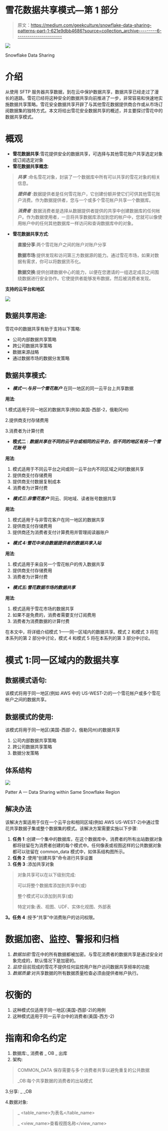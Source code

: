 # 雪花数据共享模式—第 1 部分

> 原文：<https://medium.com/geekculture/snowflake-data-sharing-patterns-part-1-621e9dbb4686?source=collection_archive---------6----------------------->

![](img/c6501c0e42b3887d98f328e99374ae34.png)

Snowflake Data Sharing

# 介绍

从使用 SFTP 服务器共享数据，到在云中保护数据共享，数据共享已经走过了漫长的道路。雪花已经将这种安全的数据共享向前推进了一步，非常容易和快速地实施数据共享策略。雪花安全数据共享开辟了与其他雪花数据提供商合作或从市场订阅数据集的独特方式。本文将给出雪花安全数据共享的概述，并主要探讨雪花中的数据共享模式。

# 概观

*   **雪花数据共享**:雪花提供安全的数据共享，可选择与其他雪花账户共享选定对象或订阅选定对象
*   **雪花数据共享概念**:

> ***共享*** :命名雪花对象，封装了一个数据库中所有可以共享的雪花对象的相关信息。
> 
> ***提供者*** :数据提供者是任何雪花账户，它创建份额并使它们可供其他雪花账户消费。作为数据提供者，您与一个或多个雪花帐户共享一个数据库。
> 
> ***消费者*** :数据消费者是选择从数据提供者提供的共享中创建数据库的任何帐户。作为数据使用者，一旦将共享数据库添加到您的帐户中，您就可以像使用帐户中的任何其他数据库一样访问和查询数据库中的对象。

*   **雪花数据共享方式**:

> **直接分享**:两个雪花账户之间的账户对账户分享
> 
> **数据市场**:提供发现和访问第三方数据源的能力。通过雪花市场，如果对数据有需求，你可以将数据货币化。
> 
> **数据交换**:提供创建数据中心的能力，以便在您邀请的一组选定成员之间围绕数据进行安全协作。它使提供者能够发布数据，然后被消费者发现。

**支持的云平台和地区**

![](img/31224f22ba99dce19dc6c4a0fcb50772.png)

## 数据共享用途:

雪花中的数据共享有助于支持以下策略:

*   公司内部数据共享策略
*   跨公司数据共享策略
*   数据来源战略
*   通过数据市场的数据分发策略

## 数据共享模式:

*   ***模式一:与另一个雪花账户*** 在同一地区的同一云平台上共享数据

**用法**:

1.模式适用于同一地区的数据共享(例如:美国-西部-2，俄勒冈州)

2.提供商支付存储费用

3.消费者为计算付费

*   **模式二** : ***数据共享在不同的云平台或相同的云平台，但不同的地区有另一个雪花账号***

**用法**:

1.  模式适用于不同云平台之间或同一云平台内不同区域之间的数据共享
2.  提供商支付存储费用
3.  提供商支付数据复制成本
4.  消费者为计算付费

*   ***模式三:非雪花客户*** 同云、同地域、读者账号数据共享

**用法**:

1.  模式适用于与非雪花客户在同一地区的数据共享
2.  提供商支付存储费用
3.  提供商还为消费者支付计算费用并管理阅读器账户

*   ***模式 4:雪花中来自数据提供者的数据共享入站***

**用法**:

1.  模式适用于来自另一个雪花帐户的传入数据共享
2.  提供商支付存储费用
3.  消费者为计算付费

*   ***模式五:雪花数据市场的数据共享***

**用法**:

1.  模式适用于雪花市场的数据共享
2.  如果不是免费的，消费者需要支付订阅费用
3.  消费者为消费数据的计算付费

在本文中，将详细介绍模式 1——同一区域内的数据共享。模式 2 和模式 3 将在本系列的第 2 部分中讨论，模式 4 和模式 5 将在本系列的第 3 部分中讨论。

# 模式 1:同一区域内的数据共享

## 数据模式语句:

该模式将用于同一地区(例如 AWS 中的 US-WEST-2)的一个雪花帐户或多个雪花帐户之间的数据共享。

## 数据模式的使用:

该模式将用于同一地区(美国-西部-2，俄勒冈州)的数据共享

1.  公司内部数据共享策略
2.  跨公司数据共享策略
3.  数据分发策略

## 体系结构

![](img/2268f9b0d338bf816294fd37697b82a0.png)

Patter A — Data Sharing within Same Snowflake Region

## 解决办法

该解决方案适用于仅在一个云平台和相同区域(例如 AWS US-WEST-2)中通过雪花共享数据子集或整个数据集的模式。该解决方案需要实施以下步骤:

1.  **任务 1** :创建一个集中的数据库，在这个数据库中，消费者的所有出站数据对象都将驻留在为消费者创建的每个模式中。任何像表或视图这样的公共数据对象都可以驻留在 common_data 模式中，如体系结构图所示。
2.  **任务 2** :使用“创建共享”命令进行共享设置
3.  **任务 3** :添加共享对象

> 对象共享可以在以下级别完成:
> 
> 可以将整个数据库添加到共享中(或)
> 
> 整个模式可以添加到共享(或)
> 
> 特定对象:表、视图、UDF、实体化视图、外部表

**3。任务 4** :授予“共享”中消费账户的访问权限。

# 数据加密、监控、警报和归档

1.  *数据加密*:雪花中的所有数据都被加密。与雪花消费者的数据共享是通过安全对象完成的，默认情况下是加密的。
2.  *监控*:目前现成的雪花不提供任何监控用户账户访问数据共享频率的功能
3.  *数据质量*:对共享数据的所有数据质量检查必须由提供者帐户执行。

# 权衡的

1.  这种模式仅适用于同一地区(美国-西部-2)的用例
2.  这种模式适用于同一云平台中的消费者(美国-西方-2)

# 指南和命名约定

1.  数据库:<account>_ 消费者 _ OB _ 出库</account>
2.  架构:

> COMMON_DATA 保存需要与多个消费者共享以避免重复的公共数据
> 
> <consumer>_OB:每个共享数据的消费者的出站模式</consumer>

3.分享: <account>_ <consumer>_OB</consumer></account>

4.数据对象:

> <consumer>_ <table_name>为表名</table_name></consumer>
> 
> <consumer>_ <view_name>查看视图名称</view_name></consumer>